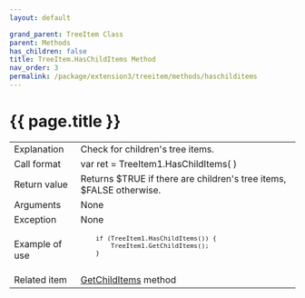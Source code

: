 ```yaml
---
layout: default

grand_parent: TreeItem Class
parent: Methods
has_children: false
title: TreeItem.HasChildItems Method
nav_order: 3
permalink: /package/extension3/treeitem/methods/haschilditems
---
```

# {{ page.title }}

<table>
  <tr>
    <td>Explanation</td>
    <td colspan="2">Check for children's tree items.</td>
  </tr>
  <tr>
    <td>Call format</td>
    <td colspan="2">var ret = TreeItem1.HasChildItems( )</td>
  </tr>
  <tr>
    <td>Return value</td>
    <td colspan="2">Returns $TRUE if there are children's tree items, $FALSE otherwise.</td>
  </tr>  
  <tr>
    <td>Arguments</td>
    <td colspan="2">None</td>
  </tr>
  <tr>
    <td>Exception</td>
    <td colspan="2">None</td>
  </tr>
  <tr>
    <td>Example of use</td>
    <td colspan="2"><code><pre>
    if (TreeItem1.HasChildItems()) {
        TreeItem1.GetChildItems();
    }
    </pre></code></td>
  </tr>
  <tr>
    <td>Related item</td>
    <td colspan="2"><a href="/package/extension3/treeitem/methods/getchilditems">GetChildItems</a> method</td>
  </tr>
</table>


